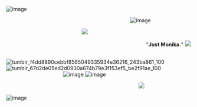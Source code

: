 ![image](https://github.com/user-attachments/assets/05de6f2a-2067-4c50-b981-0724f2b4f63a)



⠀⠀⠀⠀⠀⠀⠀⠀⠀⠀⠀⠀⠀⠀⠀⠀⠀⠀⠀⠀⠀⠀⠀⠀⠀⠀⠀⠀⠀⠀⠀    ⠀ ![image](https://github.com/user-attachments/assets/a944a89c-f3df-42b8-9bef-1bd214035c12)




⠀⠀⠀⠀⠀⠀⠀⠀⠀⠀⠀⠀⠀⠀⠀⠀⠀⠀⠀⠀<img src=https://64.media.tumblr.com/f01494a1399c1110ee2ba0359fbdfd35/afce9ac8d7a51275-03/s500x750/2922c722534117f87b074bf5e3623b7b7cbf52b2.gifv width:>



⠀⠀⠀⠀⠀⠀⠀⠀⠀⠀⠀⠀⠀⠀⠀⠀⠀⠀⠀⠀⠀⠀⠀⠀⠀⠀⠀⠀⠀⠀⠀⠀⠀⠀⠀⠀⠀"**Just Monika.**" <img src=https://64.media.tumblr.com/417eb1a9ec823cfc4aee1a22f40ed7e8/a7847445d679bd37-e3/s75x75_c1/f169323dace382c195873bf40cced805f4683347.gifv width:>


⠀⠀⠀⠀⠀⠀⠀⠀⠀⠀⠀⠀⠀![tumblr_f4dd8890cebbf8565049335934e36216_243ba861_100](https://github.com/user-attachments/assets/7612478c-5ac0-4e17-a74a-1202ba0315ec) ![tumblr_67d2de05ed2d0930a674b79e3f153ef5_be2f91ae_100](https://github.com/user-attachments/assets/0d7b157d-3bb6-41fa-86df-28a7dca2d72b) ⠀⠀⠀⠀⠀⠀⠀⠀⠀⠀⠀⠀⠀⠀⠀![image](https://github.com/user-attachments/assets/76b9b9be-eb2e-44f9-b6d2-5863826358a5) ![image](https://github.com/user-attachments/assets/119df0f7-dc78-4d1f-ac2e-e186e6d7f0be)



⠀⠀⠀⠀⠀⠀⠀⠀⠀⠀⠀⠀⠀⠀⠀⠀⠀⠀⠀⠀⠀⠀⠀⠀⠀⠀⠀⠀⠀⠀⠀⠀⠀⠀⠀<img src=https://64.media.tumblr.com/50efc0c133677c50c90a194558ef4c61/dd0b327050c59e98-54/s250x400/0cfceaa8e87dcf22065c3f9cb6555328f851218a.gifv width:>



![image](https://github.com/user-attachments/assets/d9cfb2b2-8fb0-42cb-85cf-a56d8c2f8f27)
